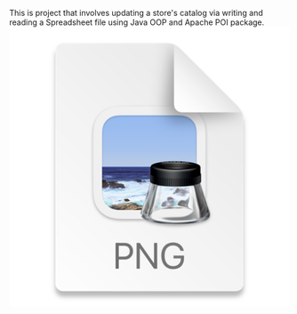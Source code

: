 This is project that involves updating a store's catalog via writing and reading a Spreadsheet file using Java OOP and Apache POI package.
![img.png](img.png)